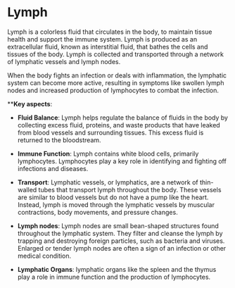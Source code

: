 # Lymph

Lymph is a colorless fluid that circulates in the body, to maintain tissue health and support the immune system. Lymph is produced as an extracellular fluid, known as interstitial fluid, that bathes the cells and tissues of the body. Lymph is collected and transported through a network of lymphatic vessels and lymph nodes.

When the body fights an infection or deals with inflammation, the lymphatic system can become more active, resulting in symptoms like swollen lymph nodes and increased production of lymphocytes to combat the infection.

****Key aspects**:

* **Fluid Balance**: Lymph helps regulate the balance of fluids in the body by collecting excess fluid, proteins, and waste products that have leaked from blood vessels and surrounding tissues. This excess fluid is returned to the bloodstream.

* **Immune Function**: Lymph contains white blood cells, primarily lymphocytes. Lymphocytes play a key role in identifying and fighting off infections and diseases.

* **Transport**: Lymphatic vessels, or lymphatics, are a network of thin-walled tubes that transport lymph throughout the body. These vessels are similar to blood vessels but do not have a pump like the heart. Instead, lymph is moved through the lymphatic vessels by muscular contractions, body movements, and pressure changes.

* **Lymph nodes**: Lymph nodes are small bean-shaped structures found throughout the lymphatic system. They filter and cleanse the lymph by trapping and destroying foreign particles, such as bacteria and viruses. Enlarged or tender lymph nodes are often a sign of an infection or other medical condition.

* **Lymphatic Organs**: lymphatic organs like the spleen and the thymus play a role in immune function and the production of lymphocytes.
